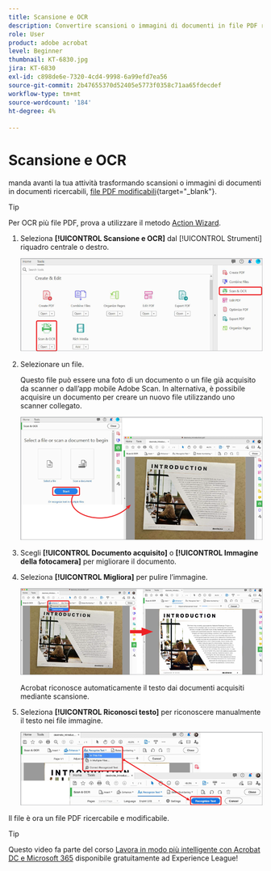 ```yaml
---
title: Scansione e OCR
description: Convertire scansioni o immagini di documenti in file PDF ricercabili e modificabili e regolare la qualità del file risultante
role: User
product: adobe acrobat
level: Beginner
thumbnail: KT-6830.jpg
jira: KT-6830
exl-id: c898de6e-7320-4cd4-9998-6a99efd7ea56
source-git-commit: 2b47655370d52405e5773f0358c71aa65fdecdef
workflow-type: tm+mt
source-wordcount: '184'
ht-degree: 4%

---
```


# Scansione e OCR

manda avanti la tua attività trasformando scansioni o immagini di documenti in documenti ricercabili, [file PDF modificabili](https://www.adobe.com/it/acrobat/online/pdf-editor.html){target="_blank"}.

>[!TIP]
>
>Per OCR più file PDF, prova a utilizzare il metodo [Action Wizard](../advanced-tasks/action.md).

1. Seleziona **[!UICONTROL Scansione e OCR]** dal [!UICONTROL Strumenti] riquadro centrale o destro.

   ![Passaggio di scansione 1](../assets/Scan_1.png)

1. Selezionare un file.

   Questo file può essere una foto di un documento o un file già acquisito da scanner o dall’app mobile Adobe Scan. In alternativa, è possibile acquisire un documento per creare un nuovo file utilizzando uno scanner collegato.

   ![Passaggio 2 della scansione](../assets/Scan_2.png)

1. Scegli **[!UICONTROL Documento acquisito]** o **[!UICONTROL Immagine della fotocamera]** per migliorare il documento.

1. Seleziona **[!UICONTROL Migliora]** per pulire l’immagine.

   ![Scansione Passaggio 3](../assets/Scan_3.png)

   Acrobat riconosce automaticamente il testo dai documenti acquisiti mediante scansione.

1. Seleziona **[!UICONTROL Riconosci testo]** per riconoscere manualmente il testo nei file immagine.

   ![Passaggio 4 della scansione](../assets/Scan_4.png)

Il file è ora un file PDF ricercabile e modificabile.

>[!TIP]
>
>Questo video fa parte del corso [Lavora in modo più intelligente con Acrobat DC e Microsoft 365](https://experienceleague.adobe.com/?recommended=Acrobat-U-1-2021.microsoft365) disponibile gratuitamente ad Experience League!

